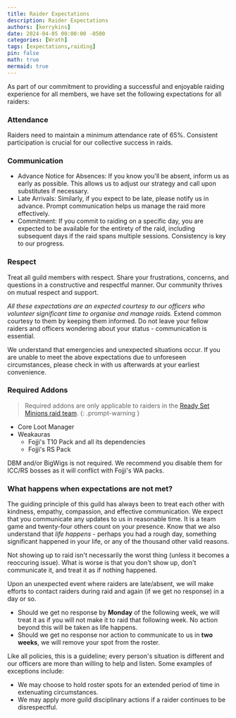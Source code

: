 ```yaml
---
title: Raider Expectations
description: Raider Expectations
authors: [kerrykins]
date: 2024-04-05 00:00:00 -0500
categories: [Wrath]
tags: [expectations,raiding]
pin: false
math: true
mermaid: true
---
```


As part of our commitment to providing a successful and enjoyable raiding experience for all members, we have set the following expectations for all raiders:

### Attendance
Raiders need to maintain a minimum attendance rate of 65%. Consistent participation is crucial for our collective success in raids.

### Communication
- Advance Notice for Absences: If you know you'll be absent, inform us as early as possible. This allows us to adjust our strategy and call upon substitutes if necessary.
- Late Arrivals: Similarly, if you expect to be late, please notify us in advance. Prompt communication helps us manage the raid more effectively.
- Commitment: If you commit to raiding on a specific day, you are expected to be available for the entirety of the raid, including subsequent days if the raid spans multiple sessions. Consistency is key to our progress.

### Respect 
Treat all guild members with respect. Share your frustrations, concerns, and questions in a constructive and respectful manner. Our community thrives on mutual respect and support.

*All these expectations are an expected courtesy to our officers who volunteer significant time to organise and manage raids.* Extend common courtesy to them by keeping them informed. Do not leave your fellow raiders and officers wondering about your status - communication is essential.

We understand that emergencies and unexpected situations occur. If you are unable to meet the above expectations due to unforeseen circumstances, please check in with us afterwards at your earliest convenience.

### Required Addons

> Required addons are only applicable to raiders in the [Ready Set Minions raid team](https://enclavewow.github.io/posts/raiding-with-enclave/#ready-set-minions-rsm).
{: .prompt-warning }

- Core Loot Manager
- Weakauras
	- Fojji's T10 Pack and all its dependencies
	- Fojji's RS Pack
 
 DBM and/or BigWigs is not required. We recommend you disable them for ICC/RS bosses as it will conflict with Fojji's WA packs. 
 
 ### What happens when expectations are not met?
 The guiding principle of this guild has always been to treat each other with kindness, empathy, compassion, and effective communication. We expect that you communicate any updates to us in reasonable time. It is a team game and twenty-four others count on your presence. Know that we also understand that *life happens* - perhaps you had a rough day, something significant happened in your life, or any of the thousand other valid reasons. 
 
 Not showing up to raid isn't necessarily the worst thing (unless it becomes a reoccuring issue). What is worse is that you don't show up, don't communicate it, and treat it as if nothing happened. 
 
 Upon an unexpected event where raiders are late/absent, we will make efforts to contact raiders during raid and again (if we get no response) in a day or so. 
 - Should we get no response by **Monday** of the following week, we will treat it as if you will not make it to raid that following week. No action beyond this will be taken as life happens. 
 - Should we get no response nor action to communicate to us in **two weeks**, we will remove your spot from the roster. 
 
Like all policies, this is a guideline; every person's situation is different and our officers are more than willing to help and listen. Some examples of exceptions include:
- We may choose to hold roster spots for an extended period of time in extenuating circumstances.
- We may apply more guild disciplinary actions if a raider continues to be disrespectful. 

